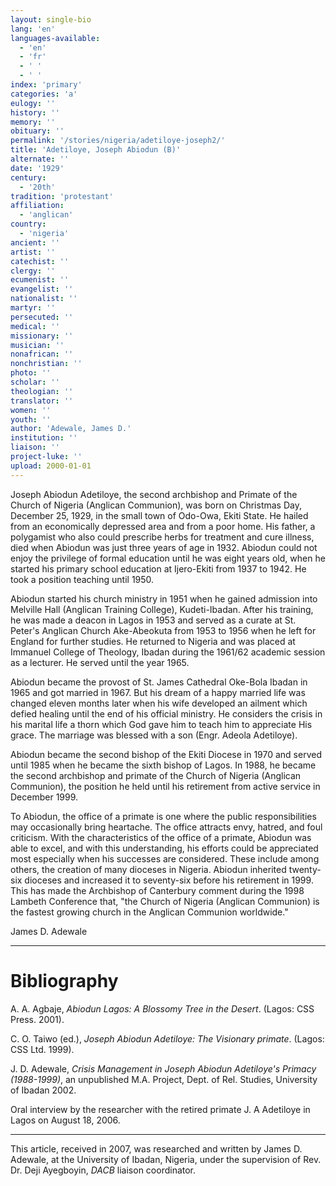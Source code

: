 ```yaml
---
layout: single-bio
lang: 'en'
languages-available:
  - 'en'
  - 'fr'
  - ' '
  - ' '
index: 'primary'
categories: 'a'
eulogy: ''
history: ''
memory: ''
obituary: ''
permalink: '/stories/nigeria/adetiloye-joseph2/'
title: 'Adetiloye, Joseph Abiodun (B)'
alternate: ''
date: '1929'
century:
  - '20th'
tradition: 'protestant'
affiliation:
  - 'anglican'
country:
  - 'nigeria'
ancient: ''
artist: ''
catechist: ''
clergy: ''
ecumenist: ''
evangelist: ''
nationalist: ''
martyr: ''
persecuted: ''
medical: ''
missionary: ''
musician: ''
nonafrican: ''
nonchristian: ''
photo: ''
scholar: ''
theologian: ''
translator: ''
women: ''
youth: ''
author: 'Adewale, James D.'
institution: ''
liaison: ''
project-luke: ''
upload: 2000-01-01
---
```



Joseph Abiodun Adetiloye, the second archbishop and Primate of the Church of Nigeria (Anglican Communion), was born on Christmas Day, December 25, 1929, in the small town of Odo-Owa, Ekiti State. He hailed from an economically depressed area and from a poor home. His father, a polygamist who also could prescribe herbs for treatment and cure illness, died when Abiodun was just three years of age in 1932. Abiodun could not enjoy the privilege of formal education until he was eight years old, when he started his primary school education at Ijero-Ekiti from 1937 to 1942. He took a position teaching until 1950.

Abiodun started his church ministry in 1951 when he gained admission into Melville Hall (Anglican Training College), Kudeti-Ibadan. After his training, he was made a deacon in Lagos in 1953 and served as a curate at St. Peter's Anglican Church Ake-Abeokuta from 1953 to 1956 when he left for England for further studies. He returned to Nigeria and was placed at Immanuel College of Theology, Ibadan during the 1961/62 academic session as a lecturer. He served until the year 1965.

Abiodun became the provost of St. James Cathedral Oke-Bola Ibadan in 1965 and got married in 1967. But his dream of a happy married life was changed eleven months later when his wife developed an ailment which defied healing until the end of his official ministry. He considers the crisis in his marital life a thorn which God gave him to teach him to appreciate His grace. The marriage was blessed with a son (Engr. Adeola Adetiloye).

Abiodun became the second bishop of the Ekiti Diocese in 1970 and served until 1985 when he became the sixth bishop of Lagos. In 1988, he became the second archbishop and primate of the Church of Nigeria (Anglican Communion), the position he held until his retirement from active service in December 1999.

To Abiodun, the office of a primate is one where the public responsibilities may occasionally bring heartache. The office attracts envy, hatred, and foul criticism. With the characteristics of the office of a primate, Abiodun was able to excel, and with this understanding, his efforts could be appreciated most especially when his successes are considered. These include among others, the creation of many dioceses in Nigeria. Abiodun inherited twenty-six dioceses and increased it to seventy-six before his retirement in 1999. This has made the Archbishop of Canterbury comment during the 1998 Lambeth Conference that, "the Church of Nigeria (Anglican Communion) is the fastest growing church in the Anglican Communion worldwide."

James D. Adewale

---

# Bibliography

A. A. Agbaje, *Abiodun Lagos: A Blossomy Tree in the Desert*. (Lagos: CSS Press. 2001).

C. O. Taiwo (ed.), *Joseph Abiodun Adetiloye: The Visionary primate*. (Lagos: CSS Ltd. 1999).

J. D. Adewale, *Crisis Management in Joseph Abiodun Adetiloye's Primacy (1988-1999)*, an unpublished M.A. Project, Dept. of Rel. Studies, University of Ibadan 2002.

Oral interview by the researcher with the retired primate J. A Adetiloye in Lagos on August 18, 2006.

---

This article, received in 2007, was researched and written by James D. Adewale, at the University of Ibadan, Nigeria, under the supervision of Rev. Dr. Deji Ayegboyin, *DACB* liaison coordinator.